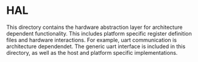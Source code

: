 # HAL

This directory contains the hardware abstraction layer for
architecture dependent functionality. This includes platform specific
register definition files and hardware interactions. For example, uart
communication is architecture dependendet. The generic uart interface
is included in this directory, as well as the host and platform
specific implementations.



